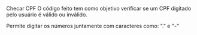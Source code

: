 Checar CPF
O código feito tem como objetivo verificar se um CPF digitado pelo usuário é válido ou inválido.

Permite digitar os números juntamente com caracteres como: "." e "-"
